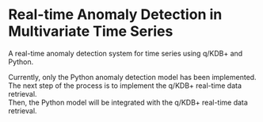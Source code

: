 # Real-time Anomaly Detection in Multivariate Time Series
A real-time anomaly detection system for time series using q/KDB+ and Python.

Currently, only the Python anomaly detection model has been implemented.<br>
The next step of the process is to implement the q/KDB+ real-time data retrieval.<br>
Then, the Python model will be integrated with the q/KDB+ real-time data retrieval.
